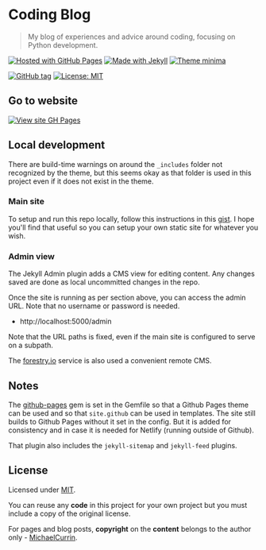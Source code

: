 # Coding Blog
> My blog of experiences and advice around coding, focusing on Python development.

[![Hosted with GitHub Pages](https://img.shields.io/badge/Hosted_with-GH_Pages-blue.svg)](https://pages.github.com/)
[![Made with Jekyll](https://img.shields.io/badge/Made_with-Jekyll-blue.svg)](https://jekyllrb.com)
[![Theme minima](https://img.shields.io/badge/theme-minima-blue.svg)](https://github.com/jekyll/minina)

[![GitHub tag](https://img.shields.io/github/tag/MichaelCurrin/coding-blog)](https://github.com/MichaelCurrin/coding-blog/tags/)
[![License: MIT](https://img.shields.io/badge/License-MIT-blue)](#license)


## Go to website

[![View site GH Pages](https://img.shields.io/badge/View_site-GH_Pages-green?style=for-the-badge)](https://MichaelCurrin.github.io/coding-blog/)


## Local development

There are build-time warnings on around the `_includes` folder not recognized by the theme, but this seems okay as that folder is used in this project even if it does not exist in the theme.

### Main site

To setup and run this repo locally, follow this instructions in this [gist](https://gist.github.com/MichaelCurrin/1085ab164550b31272699920b5549d4b). I hope you'll find that useful so you can setup your own static site for whatever you wish.

### Admin view

The Jekyll Admin plugin adds a CMS view for editing content. Any changes saved are done as local uncommitted changes in the repo.

Once the site is running as per section above, you can access the admin URL. Note that no username or password is needed.

- http://localhost:5000/admin

Note that the URL paths is fixed, even if the main site is configured to serve on a subpath.

The [forestry.io](http://forestry.io/) service is also used a convenient remote CMS.


## Notes

The [github-pages](https://github.com/github/pages-gem) gem is set in the Gemfile so that a Github Pages theme can be used and so that `site.github` can be used in templates. The site still builds to Github Pages without it set in the config. But it is added for consistency and in case it is needed for Netlify (running outside of Github).

That plugin also includes the `jekyll-sitemap` and `jekyll-feed` plugins.


## License

Licensed under [MIT](/LICENSE).

You can reuse any **code** in this project for your own project but you must include a copy of the original license.

For pages and blog posts, **copyright** on the **content** belongs to the author only - [MichaelCurrin](https://github.com/MichaelCurrin/).
